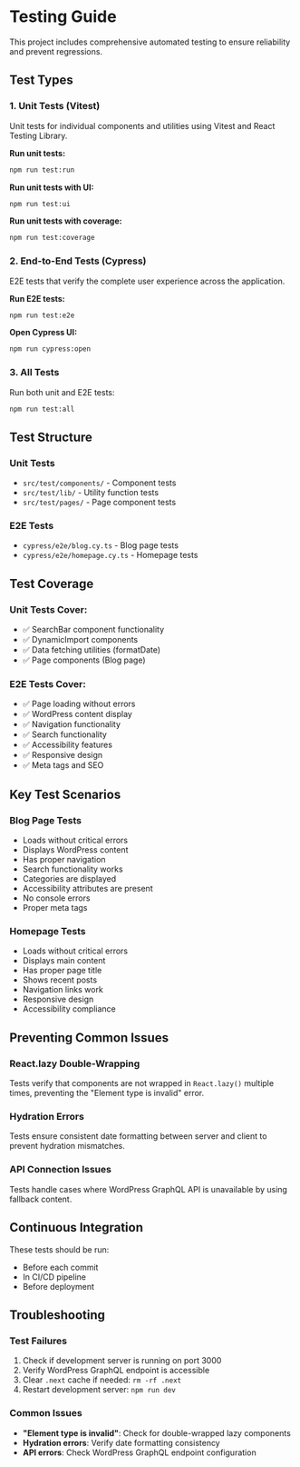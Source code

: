 # Testing Guide

This project includes comprehensive automated testing to ensure reliability and prevent regressions.

## Test Types

### 1. Unit Tests (Vitest)
Unit tests for individual components and utilities using Vitest and React Testing Library.

**Run unit tests:**
```bash
npm run test:run
```

**Run unit tests with UI:**
```bash
npm run test:ui
```

**Run unit tests with coverage:**
```bash
npm run test:coverage
```

### 2. End-to-End Tests (Cypress)
E2E tests that verify the complete user experience across the application.

**Run E2E tests:**
```bash
npm run test:e2e
```

**Open Cypress UI:**
```bash
npm run cypress:open
```

### 3. All Tests
Run both unit and E2E tests:
```bash
npm run test:all
```

## Test Structure

### Unit Tests
- `src/test/components/` - Component tests
- `src/test/lib/` - Utility function tests
- `src/test/pages/` - Page component tests

### E2E Tests
- `cypress/e2e/blog.cy.ts` - Blog page tests
- `cypress/e2e/homepage.cy.ts` - Homepage tests

## Test Coverage

### Unit Tests Cover:
- ✅ SearchBar component functionality
- ✅ DynamicImport components
- ✅ Data fetching utilities (formatDate)
- ✅ Page components (Blog page)

### E2E Tests Cover:
- ✅ Page loading without errors
- ✅ WordPress content display
- ✅ Navigation functionality
- ✅ Search functionality
- ✅ Accessibility features
- ✅ Responsive design
- ✅ Meta tags and SEO

## Key Test Scenarios

### Blog Page Tests
- Loads without critical errors
- Displays WordPress content
- Has proper navigation
- Search functionality works
- Categories are displayed
- Accessibility attributes are present
- No console errors
- Proper meta tags

### Homepage Tests
- Loads without critical errors
- Displays main content
- Has proper page title
- Shows recent posts
- Navigation links work
- Responsive design
- Accessibility compliance

## Preventing Common Issues

### React.lazy Double-Wrapping
Tests verify that components are not wrapped in `React.lazy()` multiple times, preventing the "Element type is invalid" error.

### Hydration Errors
Tests ensure consistent date formatting between server and client to prevent hydration mismatches.

### API Connection Issues
Tests handle cases where WordPress GraphQL API is unavailable by using fallback content.

## Continuous Integration

These tests should be run:
- Before each commit
- In CI/CD pipeline
- Before deployment

## Troubleshooting

### Test Failures
1. Check if development server is running on port 3000
2. Verify WordPress GraphQL endpoint is accessible
3. Clear `.next` cache if needed: `rm -rf .next`
4. Restart development server: `npm run dev`

### Common Issues
- **"Element type is invalid"**: Check for double-wrapped lazy components
- **Hydration errors**: Verify date formatting consistency
- **API errors**: Check WordPress GraphQL endpoint configuration
